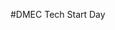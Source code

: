 #DMEC Tech Start Day
<script src='//vizor.io/static/scripts/vizor-360-embed.js' data-vizorurl='//vizor.io/embed/ljhenry62/vr-training'></script>
